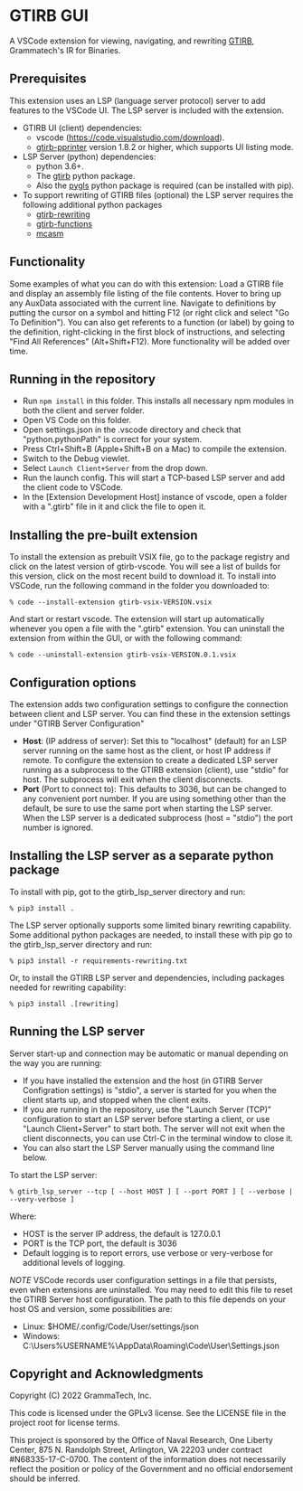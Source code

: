 # GTIRB GUI

A VSCode extension for viewing, navigating, and rewriting [GTIRB][], Grammatech's IR for Binaries.

[GTIRB]: https://github.com/GrammaTech/gtirb

## Prerequisites

This extension uses an LSP (language server protocol) server to add features to the VSCode UI. The LSP server is included with the extension.
- GTIRB UI (client) dependencies:
    - vscode (https://code.visualstudio.com/download).
    - [gtirb-pprinter][] version 1.8.2 or higher, which supports UI listing mode.
- LSP Server (python) dependencies:
    - python 3.6+.
    - The [gtirb][] python package.
    - Also the [pygls][] python package is required (can be installed with pip).
 - To support rewriting of GTIRB files (optional) the LSP server requires the following additional python packages
    - [gtirb-rewriting][]
    - [gtirb-functions][]
    - [mcasm][]

[gtirb]: https://github.com/GrammaTech/gtirb
[mcasm]: https://github.com/GrammaTech/mc-asm
[pygls]: https://github.com/openlawlibrary/pygls
[gtirb-pprinter]: https://github.com/GrammaTech/gtirb-pprinter
[gtirb-rewriting]: https://github.com/GrammaTech/gtirb-rewriting
[gtirb-functions]: https://github.com/GrammaTech/gtirb-functions

## Functionality

Some examples of what you can do with this extension: Load a GTIRB file and display an assembly file listing of the file contents. Hover to bring up any AuxData associated with the current line. Navigate to definitions by putting the cursor on a symbol and hitting F12 (or right click and select "Go To Definition").  You can also get referents to a function (or label) by going to the definition, right-clicking in the first block of instructions, and selecting "Find All References" (Alt+Shift+F12). More functionality will be added over time.

## Running in the repository

- Run `npm install` in this folder. This installs all necessary npm modules in both the client and server folder.
- Open VS Code on this folder.
- Open settings.json in the .vscode directory and check that "python.pythonPath" is correct for your system.
- Press Ctrl+Shift+B (Apple+Shift+B on a Mac) to compile the extension.
- Switch to the Debug viewlet.
- Select `Launch Client+Server` from the drop down.
- Run the launch config. This will start a TCP-based LSP server and add the client code to VSCode.
- In the [Extension Development Host] instance of vscode, open a folder with a ".gtirb" file in it and click the file to open it.

## Installing the pre-built extension

To install the extension as prebuilt VSIX file, go to the package registry and click on the latest version of gtirb-vscode. You will see a list of builds for this version, click on the most recent build to download it. To install into VSCode, run the following command in the folder you downloaded to:
```
% code --install-extension gtirb-vsix-VERSION.vsix
```
And start or restart vscode. The extension will start up automatically whenever you open a file with the ".gtirb" extension. You can uninstall the extension from within the GUI, or with the following command:
```
% code --uninstall-extension gtirb-vsix-VERSION.0.1.vsix
```

## Configuration options

The extension adds two configuration settings to configure the connection between client and LSP server. You can find these in the extension settings under "GTIRB Server Configuration"
- **Host**: (IP address of server): Set this to "localhost" (default) for an LSP server running on the same host as the client, or host IP address if remote. To configure the extension to create a dedicated LSP server running as a subprocess to the GTIRB extension (client), use "stdio" for host. The subprocess will exit when the client disconnects.
- **Port** (Port to connect to): This defaults to 3036, but can be changed to any convenient port number. If you are using something other than the default, be sure to use the same port when starting the LSP server. When the LSP server is a dedicated subprocess (host = "stdio") the port number is ignored.

## Installing the LSP server as a separate python package

To install with pip, got to the gtirb_lsp_server directory and run:
```
% pip3 install .
```

The LSP server optionally supports some limited binary rewriting capability. Some additional python packages are needed, to install these with pip go to the gtirb_lsp_server directory and run:
```
% pip3 install -r requirements-rewriting.txt
```
Or, to install the GTIRB LSP server and dependencies, including packages needed for rewriting capability:
```
% pip3 install .[rewriting]
```

## Running the LSP server

Server start-up and connection may be automatic or manual depending on the way you are running:
- If you have installed the extension and the host (in GTIRB Server Configration settings) is "stdio", a server is started for you when the client starts up, and stopped when the client exits.
- If you are running in the repository, use the "Launch Server (TCP)" configuration to start an LSP server before starting a client, or use "Launch Client+Server" to start both. The server will not exit when the client disconnects, you can use Ctrl-C in the terminal window to close it.
- You can also start the LSP Server manually using the command line below.

To start the LSP server:
```
% gtirb_lsp_server --tcp [ --host HOST ] [ --port PORT ] [ --verbose | --very-verbose ]
```
Where:
- HOST is the server IP address, the default is 127.0.0.1
- PORT is the TCP port, the default is 3036
- Default logging is to report errors, use verbose or very-verbose for additional levels of logging.

*NOTE* VSCode records user configuration settings in a file that persists, even when extensions are uninstalled. You may need to edit this file to reset the GTIRB Server host configuration. The path to this file depends on your host OS and version, some possibilities are:
- Linux: $HOME/.config/Code/User/settings/json
- Windows: C:\Users\%USERNAME%\AppData\Roaming\Code\User\Settings.json

## Copyright and Acknowledgments

Copyright (C) 2022 GrammaTech, Inc.

This code is licensed under the GPLv3 license. See the LICENSE file in the project root for license terms.

This project is sponsored by the Office of Naval Research, One Liberty Center, 875 N. Randolph Street, Arlington, VA 22203 under contract #N68335-17-C-0700. The content of the information does not necessarily reflect the position or policy of the Government and no official endorsement should be inferred.
